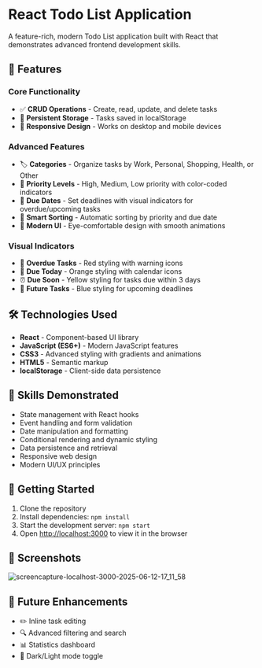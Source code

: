# React Todo List Application

A feature-rich, modern Todo List application built with React that demonstrates advanced frontend development skills.

## 🚀 Features

### Core Functionality
- ✅ **CRUD Operations** - Create, read, update, and delete tasks
- 💾 **Persistent Storage** - Tasks saved in localStorage
- 📱 **Responsive Design** - Works on desktop and mobile devices

### Advanced Features
- 🏷️ **Categories** - Organize tasks by Work, Personal, Shopping, Health, or Other
- 🎯 **Priority Levels** - High, Medium, Low priority with color-coded indicators
- 📅 **Due Dates** - Set deadlines with visual indicators for overdue/upcoming tasks
- 🔄 **Smart Sorting** - Automatic sorting by priority and due date
- 🎨 **Modern UI** - Eye-comfortable design with smooth animations

### Visual Indicators
- 🔴 **Overdue Tasks** - Red styling with warning icons
- 📅 **Due Today** - Orange styling with calendar icons
- ⏰ **Due Soon** - Yellow styling for tasks due within 3 days
- 📘 **Future Tasks** - Blue styling for upcoming deadlines

## 🛠️ Technologies Used

- **React** - Component-based UI library
- **JavaScript (ES6+)** - Modern JavaScript features
- **CSS3** - Advanced styling with gradients and animations
- **HTML5** - Semantic markup
- **localStorage** - Client-side data persistence

## 🎯 Skills Demonstrated

- State management with React hooks
- Event handling and form validation
- Date manipulation and formatting
- Conditional rendering and dynamic styling
- Data persistence and retrieval
- Responsive web design
- Modern UI/UX principles

## 🚀 Getting Started

1. Clone the repository
2. Install dependencies: `npm install`
3. Start the development server: `npm start`
4. Open [http://localhost:3000](http://localhost:3000 ) to view it in the browser

## 📸 Screenshots

![screencapture-localhost-3000-2025-06-12-17_11_58](https://github.com/user-attachments/assets/68535a14-d7d1-4fcf-963a-c1ace5fb7a9b)


## 🔮 Future Enhancements

- ✏️ Inline task editing
- 🔍 Advanced filtering and search
- 📊 Statistics dashboard
- 🌙 Dark/Light mode toggle
